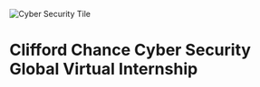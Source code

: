 ![Cyber Security Tile](https://user-images.githubusercontent.com/27211670/188632736-5b62480b-0761-497b-bd64-862f1d850430.png)

# Clifford Chance Cyber Security Global Virtual Internship
